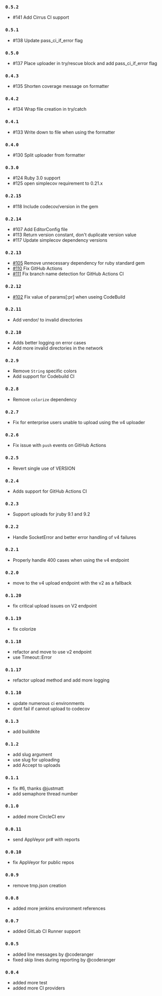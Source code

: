 ### `0.5.2`
- #141 Add Cirrus CI support

### `0.5.1`
- #138 Update pass_ci_if_error flag

### `0.5.0`
- #137 Place uploader in try/rescue block and add pass_ci_if_error flag

### `0.4.3`
- #135 Shorten coverage message on formatter

### `0.4.2`
- #134 Wrap file creation in try/catch

### `0.4.1`
- #133 Write down to file when using the formatter

### `0.4.0`
- #130 Split uploader from formatter

### `0.3.0`
- #124 Ruby 3.0 support
- #125 open simplecov requirement to 0.21.x

### `0.2.15`
- #118 Include codecov/version in the gem

### `0.2.14`
- #107 Add EditorConfig file
- #113 Return version constant, don't duplicate version value
- #117 Update simplecov dependency versions

### `0.2.13`
- [#105](https://github.com/codecov/codecov-ruby/pull/105) Remove unnecessary dependency for ruby standard gem
- [#110](https://github.com/codecov/codecov-ruby/pull/110) Fix GitHub Actions
- [#111](https://github.com/codecov/codecov-ruby/pull/111) Fix branch name detection for GitHub Actions CI

### `0.2.12`
- [#102](https://github.com/codecov/codecov-ruby/pull/102) Fix value of params[:pr] when useing CodeBuild

### `0.2.11`
- Add vendor/ to invalid directories

### `0.2.10`
- Adds better logging on error cases
- Add more invalid directories in the network

### `0.2.9`
- Remove `String` specific colors
- Add support for Codebuild CI

### `0.2.8`
- Remove `colorize` dependency

### `0.2.7`
- Fix for enterprise users unable to upload using the v4 uploader

### `0.2.6`
- Fix issue with `push` events on GitHub Actions

### `0.2.5`
- Revert single use of VERSION

### `0.2.4`
- Adds support for GitHub Actions CI

### `0.2.3`
- Support uploads for jruby 9.1 and 9.2

### `0.2.2`
- Handle SocketError and better error handling of v4 failures

### `0.2.1`
- Properly handle 400 cases when using the v4 endpoint

### `0.2.0`
- move to the v4 upload endpoint with the v2 as a fallback

### `0.1.20`
- fix critical upload issues on V2 endpoint

### `0.1.19`
- fix colorize

### `0.1.18`
- refactor and move to use v2 endpoint
- use Timeout::Error

### `0.1.17`
- refactor upload method and add more logging

### `0.1.10`
- update numerous ci environments
- dont fail if cannot upload to codecov

### `0.1.3`
- add buildkite

### `0.1.2`
- add slug argument
- use slug for uploading
- add Accept to uploads

### `0.1.1`
- fix #6, thanks @justmatt
- add semaphore thread number

### `0.1.0`
- added more CircleCI env

### `0.0.11`
- send AppVeyor pr# with reports

### `0.0.10`
- fix AppVeyor for public repos

### `0.0.9`
- remove tmp.json creation

### `0.0.8`
- added more jenkins environment references

### `0.0.7`
- added GitLab CI Runner support

### `0.0.5`
- added line messages by @coderanger
- fixed skip lines during reporting by @coderanger

### `0.0.4`
- added more test
- added more CI providers
